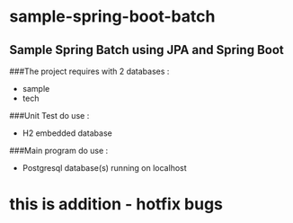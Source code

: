 # sample-spring-boot-batch

## Sample Spring Batch using JPA and Spring Boot

###The project requires with 2 databases :
- sample
- tech

###Unit Test do use :
- H2 embedded database

###Main program do use :
- Postgresql database(s) running on localhost


# this is addition - hotfix bugs